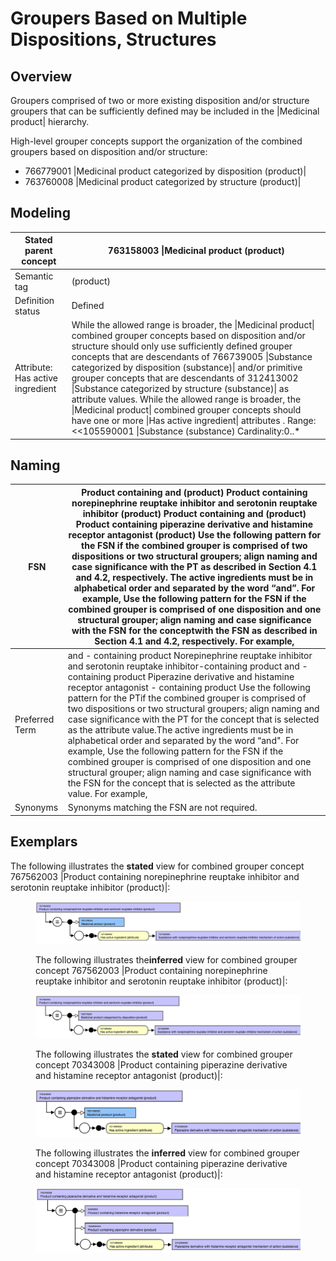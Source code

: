 # Groupers Based on Multiple Dispositions, Structures

## Overview

Groupers comprised of two or more existing disposition and/or structure groupers that can be sufficiently defined may be included in the |Medicinal product| hierarchy.

High-level grouper concepts support the organization of the combined groupers based on disposition and/or structure:

  * 766779001 |Medicinal product categorized by disposition (product)|
  * 763760008 |Medicinal product categorized by structure (product)|

## Modeling

| Stated parent concept | 763158003 \|Medicinal product (product) |
|---|---|
| Semantic tag | (product) |
| Definition status | Defined |
| Attribute: Has active ingredient | While the allowed range is broader, the \|Medicinal product\| combined grouper concepts based on disposition and/or structure should only use sufficiently defined grouper concepts that are descendants of 766739005 \|Substance categorized by disposition (substance)\| and/or primitive grouper concepts that are descendants of 312413002 \|Substance categorized by structure (substance)\| as attribute values. While the allowed range is broader, the \|Medicinal product\| combined grouper concepts should have one or more \|Has active ingredient\| attributes . Range: <<105590001 \|Substance (substance) Cardinality:0..* |

## Naming

| FSN | Product containing <Active ingredient PT> and <Active ingredient PT> (product) Product containing norepinephrine reuptake inhibitor and serotonin reuptake inhibitor (product) Product containing <Structural grouper active ingredient PT> and <Disposition grouper active ingredient PT> (product) Product containing piperazine derivative and histamine receptor antagonist (product) Use the following pattern for the FSN if the combined grouper is comprised of two dispositions or two structural groupers; align naming and case significance with the PT as described in Section 4.1 and 4.2, respectively. The active ingredients must be in alphabetical order and separated by the word “and”. For example, Use the following pattern for the FSN if the combined grouper is comprised of one disposition and one structural grouper; align naming and case significance with the FSN for the conceptwith the FSN as described in Section 4.1 and 4.2, respectively. For example, |
|---|---|
| Preferred Term | <Active ingredient PT> and <Active ingredient PT> - containing product Norepinephrine reuptake inhibitor and serotonin reuptake inhibitor-containing product <Structural grouper active ingredient PT> and <Disposition grouper active ingredient PT> - containing product Piperazine derivative and histamine receptor antagonist - containing product Use the following pattern for the PTif the combined grouper is comprised of two dispositions or two structural groupers; align naming and case significance with the PT for the concept that is selected as the attribute value.The active ingredients must be in alphabetical order and separated by the word “and". For example, Use the following pattern for the FSN if the combined grouper is comprised of one disposition and one structural grouper; align naming and case significance with the FSN for the concept that is selected as the attribute value. For example, |
| Synonyms | Synonyms matching the FSN are not required. |

## Exemplars

The following illustrates the **stated** view for combined grouper concept 767562003 |Product containing norepinephrine reuptake inhibitor and serotonin reuptake inhibitor (product)|:

<figure><img src="images/225055033.png" alt="" title=""><figcaption><p>The following illustrates the<strong>inferred</strong> view for combined grouper concept 767562003 |Product containing norepinephrine reuptake inhibitor and serotonin reuptake inhibitor (product)|:</p></figcaption></figure>

  

<figure><img src="images/225055032.png" alt="" title=""><figcaption><p>The following illustrates the <strong>stated</strong> view for combined grouper concept 70343008 |Product containing piperazine derivative and histamine receptor antagonist (product)|:</p></figcaption></figure>

  

<figure><img src="images/225055031.png" alt="" title=""><figcaption><p>The following illustrates the <strong>inferred</strong> view for combined grouper concept 70343008 |Product containing piperazine derivative and histamine receptor antagonist (product)|:</p></figcaption></figure>

  

<figure><img src="images/225055030.png" alt="" title=""></figure>

  


